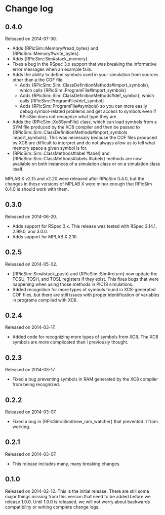 Change log
====

0.4.0
----
Released on 2014-07-30.

- Adds {RPicSim::Memory#read_bytes} and {RPicSim::Memory#write_bytes}.
- Adds {RPicSim::Sim#stack_memory}.
- Fixes a bug in the RSpec 3.x support that was breaking the informative error messages when an example fails.
- Adds the ability to define symbols used in your simulation from sources other than a the COF file.
    - Adds {RPicSim::Sim::ClassDefinitionMethods#import_symbols}, which calls {RPicSim::ProgramFile#import_symbols}
    - Adds {RPicSim::Sim::ClassDefinitionMethods#def_symbol}, which calls {RPicSim::ProgramFile#def_symbol}
    - Adds {RPicSim::ProgramFile#symbols} so you can more easily debug symbol-related problems and get access to symbols even if RPicSim does not recognize what type they are.
- Adds the {RPicSim::Xc8SymFile} class, which can load symbols from a SYM file produced by the XC8 compiler and then be passed to {RPicSim::Sim::ClassDefinitionMethods#import_symbols import_symbols}.  This was necessary because the COF files produced by XC8 are difficult to interpret and do not always allow us to tell what memory space a given symbol is for.
- {RPicSim::Sim::ClassMethods#label #label} and {RPicSim::Sim::ClassMethods#labels #labels} methods are now available on both instances of a simulation class or on a simulation class itself.

MPLAB X v2.15 and v2.20 were released after RPicSim 0.4.0, but the changes in those versions of MPLAB X were minor enough that RPicSim 0.4.0 is should work with them.

0.3.0
----
Released on 2014-06-20.

- Adds support for RSpec 3.x.  This release was tested with RSpec 2.14.1, 2.99.0, and 3.0.0.
- Adds support for MPLAB X 2.10.

0.2.5
----
Released on 2014-05-02.

- {RPicSim::Sim#stack_push} and {RPicSim::Sim#return} now update the TOSU, TOSH, and TOSL registers if they exist.
  This fixes bugs that were happening when using those methods in PIC18 simulations.
- Added recognition for more types of symbols found in XC8-generated COF files, but there are still issues with proper identification of variables in programs compiled with XC8.

0.2.4
----
Released on 2014-03-17.

- Added code for recognizing more types of symbols from XC8.  The XC8 symbols are more complicated than I previously thought.

0.2.3
----
Released on 2014-03-17.

- Fixed a bug preventing symbols in RAM generated by the XC8 compiler from being recognized.

0.2.2
----
Released on 2014-03-07.

- Fixed a bug in {RPicSim::Sim#new_ram_watcher} that prevented it from working.

0.2.1
----

Released on 2014-03-07.

- This release includes many, many breaking changes.

0.1.0
----

Released on 2014-02-12.
This is the initial release.
There are still some major things missing from this version that need to be added before we release 1.0.0.
Until 1.0.0 is released, we will not worry about backwards compatibility or writing complete change logs.
